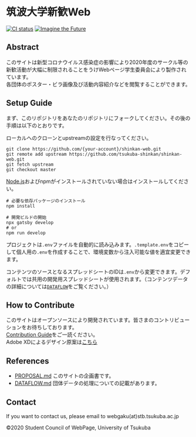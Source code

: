 # 筑波大学新歓Web
[![CI status](https://github.com/tsukuba-shinkan/shinkan-web/workflows/CI/badge.svg)]()
[![Imagine the Future](https://img.shields.io/badge/imagine--the-future-0bf)](https://github.com/topics/imagine-the-future)

## Abstract
このサイトは新型コロナウイルス感染症の影響により2020年度のサークル等の新歓活動が大幅に制限されることをうけWebページ学生委員会により製作されています。  
各団体のポスター・ビラ画像及び活動内容紹介などを閲覧することができます。

## Setup Guide
まず、このリポジトリをあなたのリポジトリにフォークしてください。その後の手順は以下のとおりです。

ローカルへのクローンとupstreamの設定を行なってください。
```console
git clone https://github.com/{your-account}/shinkan-web.git
git remote add upstream https://github.com/tsukuba-shinkan/shinkan-web.git
git fetch upstream
git checkout master
```

[Node.js](https://nodejs.org/ja/)およびnpmがインストールされていない場合はインストールしてください。

```console
# 必要な依存パッケージのインストール
npm install

# 開発ビルドの開始
npx gatsby develop
# or
npm run develop
```

プロジェクトは`.env`ファイルを自動的に読み込みます。`.template.env`をコピーして個人用の`.env`を作成することで、環境変数から注入可能な値を適宜変更できます。

コンテンツのソースとなるスプレッドシートのIDは`.env`から変更できます。デフォルトでは共用の開発用スプレッドシートが使用されます。（コンテンツデータの詳細については[`DATAFLOW`](/DATAFLOW.md)をご覧ください。）

## How to Contribute
このサイトはオープンソースにより開発されています。皆さまのコントリビューションをお待ちしております。  
[Contribution Guide](/CONTRIBUTING.md)をご一読ください。  
Adobe XDによるデザイン原案は[こちら](https://xd.adobe.com/view/ca957b4d-3739-4c27-566f-ddd0cf4bead8-bca4/)

## References
- [PROPOSAL.md](PROPOSAL.md) このサイトの企画書です。
- [DATAFLOW.md](/DATAFLOW.md) 団体データの処理についての記載があります。

## Contact
If you want to contact us, please email to webgaku(at)stb.tsukuba.ac.jp 

&copy;2020 Student Council of WebPage, University of Tsukuba
